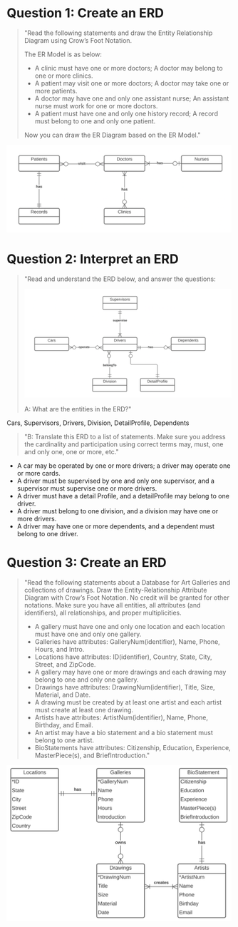 # Question 1: Create an ERD

>"Read the following statements and draw the Entity Relationship Diagram using Crow’s Foot Notation. 
>
>The ER Model is as below:
>- A clinic must have one or more doctors; A doctor may belong to one or more clinics.
>- A patient may visit one or more doctors; A doctor may take one or more patients.
>- A doctor may have one and only one assistant nurse; An assistant nurse must work for one or more doctors. 
>- A patient must have one and only one history record; A record must belong to one and only one patient. 
>
>Now you can draw the ER Diagram based on the ER Model."

![ERD diagram](./img/q1.png)

# Question 2: Interpret an ERD
>"Read and understand the ERD below, and answer the questions:
>
>![ERD diagram](./img/q2.png)
>
>A: What are the entities in the ERD?"

Cars, Supervisors, Drivers, Division, DetailProfile, Dependents

>"B: Translate this ERD to a list of statements. Make sure you address the cardinality and participation using correct terms may, must, one and only one, one or more, etc."

- A car may be operated by one or more drivers; a driver may operate one or more cards.
- A driver must be supervised by one and only one supervisor, and a supervisor must supervise one or more drivers.
- A driver must have a detail Profile, and a detailProfile may belong to one driver.
- A driver must belong to one division, and a division may have one or more drivers.
- A driver may have one or more dependents, and a dependent must belong to one driver.

# Question 3: Create an ERD

>"Read the following statements about a Database for Art Galleries and collections of drawings. Draw the Entity-Relationship Attribute Diagram with Crow’s Foot Notation. No credit will be granted for other notations. Make sure you have all entities, all attributes (and identifiers), all relationships, and proper multiplicities.
>
>- A gallery must have one and only one location and each location must have one and only one gallery. 
>- Galleries have attributes: GalleryNum(identifier), Name, Phone, Hours, and Intro. 
>- Locations have attributes: ID(identifier), Country, State, City, Street, and ZipCode.
>- A gallery may have one or more drawings and each drawing may belong to one and only one gallery. 
>- Drawings have attributes: DrawingNum(identifier), Title, Size, Material, and Date.
>- A drawing must be created by at least one artist and each artist must create at least one drawing. 
>- Artists have attributes: ArtistNum(identifier), Name, Phone, Birthday, and Email.
>- An artist may have a bio statement and a bio statement must belong to one artist.
>- BioStatements have attributes: Citizenship, Education, Experience, MasterPiece(s), and BriefIntroduction."

![ERD diagram](./img/q3.png)
